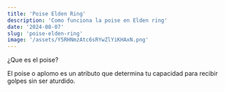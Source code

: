 ```yaml
---
title: 'Poise Elden Ring'
description: 'Como funciona la poise en Elden ring'
date: '2024-08-07'
slug: 'poise-elden-ring'
image: '/assets/Y5RHNmzAtc6sRYwZlYiKHAxN.png'
---
```

¿Que es el poise?

El poise o aplomo es un atributo que determina tu capacidad para recibir golpes sin ser aturdido.
